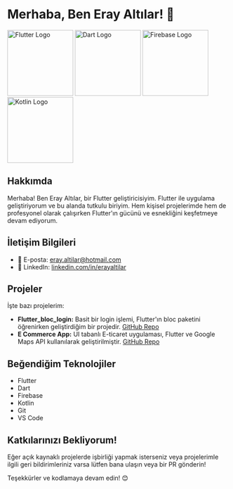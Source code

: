 # Merhaba, Ben Eray Altılar! 👋

<img src="https://upload.wikimedia.org/wikipedia/commons/thumb/1/17/Google-flutter-logo.png/150px-Google-flutter-logo.png" alt="Flutter Logo" width="150" height="150">
<img src="https://upload.wikimedia.org/wikipedia/commons/thumb/7/7e/Dart-logo.png/150px-Dart-logo.png" alt="Dart Logo" width="150" height="150">
<img src="https://firebase.google.com/downloads/brand-guidelines/PNG/logo-vertical.png?hl=tr" alt="Firebase Logo" width="150" height="150">
<img src="https://upload.wikimedia.org/wikipedia/commons/thumb/7/74/Kotlin_Icon.png/150px-Kotlin_Icon.png" alt="Kotlin Logo" width="150" height="150">

## Hakkımda

Merhaba! Ben Eray Altılar, bir Flutter geliştiricisiyim. Flutter ile uygulama geliştiriyorum ve bu alanda tutkulu biriyim. Hem kişisel projelerimde hem de profesyonel olarak çalışırken Flutter'ın gücünü ve esnekliğini keşfetmeye devam ediyorum.

## İletişim Bilgileri

- 📧 E-posta: eray.altilar@hotmail.com
- 🔗 LinkedIn: [linkedin.com/in/erayaltilar](https://www.linkedin.com/in/eray-altilar-b9057b228/)

## Projeler

İşte bazı projelerim:

- **Flutter_bloc_login:** Basit bir login işlemi, Flutter'ın bloc paketini öğrenirken geliştirdiğim bir projedir. [GitHub Repo](https://github.com/Erayaltilar/Flutter_bloc_login)
- **E Commerce App:** UI tabanlı E-ticaret uygulaması, Flutter ve Google Maps API kullanılarak geliştirilmiştir. [GitHub Repo](https://github.com/Erayaltilar/E_commerce_practice)

## Beğendiğim Teknolojiler

- Flutter
- Dart
- Firebase
- Kotlin
- Git
- VS Code

## Katkılarınızı Bekliyorum!

Eğer açık kaynaklı projelerde işbirliği yapmak isterseniz veya projelerimle ilgili geri bildirimleriniz varsa lütfen bana ulaşın veya bir PR gönderin! 

Teşekkürler ve kodlamaya devam edin! 😊

